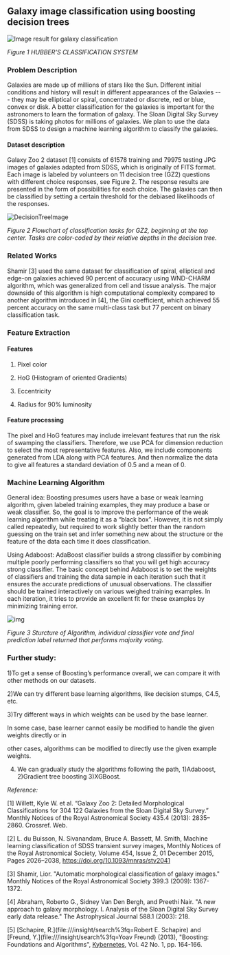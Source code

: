 ## Galaxy image classification using boosting decision trees

![Image result for galaxy classification](https://github.com/whywww/GalaxyZoo/blob/master/Fig1.png)

_Figure 1 HUBBER'S CLASSIFICATION SYSTEM_

### Problem Description

Galaxies are made up of millions of stars like the Sun. Different initial conditions and history will result in different appearances of the Galaxies --- they may be elliptical or spiral, concentrated or discrete, red or blue, convex or disk. A better classification for the galaxies is important for the astronomers to learn the formation of galaxy. The Sloan Digital Sky Survey (SDSS) is taking photos for millions of galaxies. We plan to use the data from SDSS to design a machine learning algorithm to classify the galaxies.

#### Dataset description

Galaxy Zoo 2 dataset [1] consists of 61578 training and 79975 testing JPG images of galaxies adapted from SDSS, which is originally of FITS format. Each image is labeled by volunteers on 11 decision tree (GZ2) questions with different choice responses, see Figure 2. The response results are presented in the form of possibilities for each choice. The galaxies can then be classified by setting a certain threshold for the debiased likelihoods of the responses.  

![DecisionTreeImage](https://github.com/whywww/GalaxyZoo/blob/master/Fig2.png)

_Figure 2 Flowchart of classification tasks for GZ2, beginning at the top center. Tasks are color-coded by their relative depths in the decision tree._

### Related Works

Shamir [3] used the same dataset for classification of spiral, elliptical and edge-on galaxies achieved 90 percent of accuracy using WND-CHARM algorithm, which was generalized from cell and tissue analysis. The major downside of this algorithm is high computational complexity compared to another algorithm introduced in [4], the Gini coefficient, which achieved 55 percent accuracy on the same multi-class task but 77 percent on binary classification task.

### Feature Extraction

#### Features

1. Pixel color 

2. HoG (Histogram of oriented Gradients)

3. Eccentricity

4. Radius for 90% luminosity

#### Feature processing

The pixel and HoG features may include irrelevant features that run the risk of swamping the classifiers. Therefore, we use PCA for dimension reduction to select the most representative features. Also, we include components generated from LDA along with PCA features. And then normalize the data to give all features a standard deviation of 0.5 and a mean of 0.

### Machine Learning Algorithm

General idea: Boosting presumes users have a base or weak learning algorithm, given labeled training examples, they may produce a base or weak classifier. So, the goal is to improve the performance of the weak learning algorithm while treating it as a “black box”. However, it is not simply called repeatedly, but required to work slightly better than the random guessing on the train set and infer something new about the structure or the feature of the data each time it does classification. 

Using Adaboost: AdaBoost classifier builds a strong classifier by combining multiple poorly performing classifiers so that you will get high accuracy strong classifier. The basic concept behind Adaboost is to set the weights of classifiers and training the data sample in each iteration such that it ensures the accurate predictions of unusual observations. The classifier should be trained interactively on various weighed training examples. In each iteration, it tries to provide an excellent fit for these examples by minimizing training error.

![img](https://github.com/whywww/GalaxyZoo/blob/master/Fig3.png)

_Figure 3 Sturcture of Algorithm, individual classifier vote and final prediction label returned that performs majority voting._

### Further study:

1)To get a sense of Boosting’s performance overall, we can compare it with other methods on our datasets.

2)We can try different base learning algorithms, like decision stumps, C4.5, etc. 

3)Try different ways in which weights can be used by the base learner. 

In some case, base learner cannot easily be modified to handle the given weights directly or in 

other cases, algorithms can be modified to directly use the given example weights. 

4) We can gradually study the algorithms following the path, 1)Adaboost, 2)Gradient tree boosting 3)XGBoost.

 

_Reference:_

[1] Willett, Kyle W. et al. “Galaxy Zoo 2: Detailed Morphological Classifications for 304 122 Galaxies from the Sloan Digital Sky Survey.” Monthly Notices of the Royal Astronomical Society 435.4 (2013): 2835–2860. Crossref. Web.

[2] L. du Buisson, N. Sivanandam, Bruce A. Bassett, M. Smith, Machine learning classification of SDSS transient survey images, Monthly Notices of the Royal Astronomical Society, Volume 454, Issue 2, 01 December 2015, Pages 2026–2038, https://doi.org/10.1093/mnras/stv2041

[3] Shamir, Lior. "Automatic morphological classification of galaxy images." Monthly Notices of the Royal Astronomical Society 399.3 (2009): 1367-1372.

[4] Abraham, Roberto G., Sidney Van Den Bergh, and Preethi Nair. "A new approach to galaxy morphology. I. Analysis of the Sloan Digital Sky Survey early data release." The Astrophysical Journal 588.1 (2003): 218.

[5] [Schapire, R.](file:///insight/search%3fq=Robert E. Schapire) and [Freund, Y.](file:///insight/search%3fq=Yoav Freund) (2013), "Boosting: Foundations and Algorithms", [Kybernetes](https://www.emerald.com/insight/publication/issn/0368-492X), Vol. 42 No. 1, pp. 164-166. 

 
